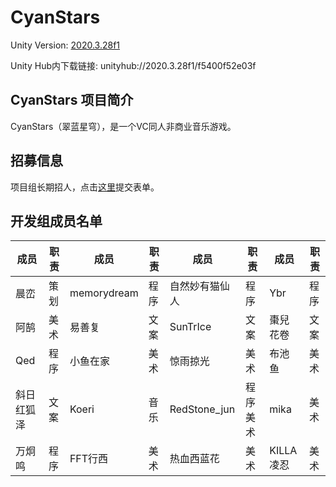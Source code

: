 # CyanStars

Unity Version: [2020.3.28f1](https://unity3d.com/get-unity/download/archive)

Unity Hub内下载链接: unityhub://2020.3.28f1/f5400f52e03f

## CyanStars 项目简介

CyanStars（翠蓝星穹），是一个VC同人非商业音乐游戏。


## 招募信息

项目组长期招人，点击[这里](http://chenluan.mikecrm.com/JeKq3DU)提交表单。

## 开发组成员名单

| 成员 | 职责 | 成员 | 职责 | 成员 | 职责 | 成员 | 职责 |
| ---- | ---- | ---- | ---- | ---- | ---- | ---- | ---- |
| 晨峦 | 策划 | memorydream | 程序 | 自然妙有猫仙人 | 程序 | Ybr | 程序 |
| 阿鹄 | 美术 | 易善复 | 文案 | SunTrIce | 文案 | 棗兒花卷 | 文案 | 
| Qed | 程序 | 小鱼在家 | 美术 | 惊雨掠光 | 美术 | 布池鱼 | 美术 |
| 斜日红狐泽 | 文案 | Koeri | 音乐 | RedStone_jun | 程序 美术 | mika | 美术 |
| 万炯鸣 | 程序 | FFT行西 | 美术 | 热血西蓝花 | 美术 | KILLA凌忍 | 美术 |
